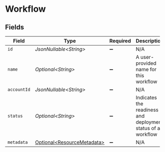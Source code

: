 # Workflow


## Fields

| Field                                                                      | Type                                                                       | Required                                                                   | Description                                                                |
| -------------------------------------------------------------------------- | -------------------------------------------------------------------------- | -------------------------------------------------------------------------- | -------------------------------------------------------------------------- |
| `id`                                                                       | *JsonNullable\<String>*                                                    | :heavy_minus_sign:                                                         | N/A                                                                        |
| `name`                                                                     | *Optional\<String>*                                                        | :heavy_minus_sign:                                                         | A user-provided name for this workflow                                     |
| `accountId`                                                                | *JsonNullable\<String>*                                                    | :heavy_minus_sign:                                                         | N/A                                                                        |
| `status`                                                                   | *Optional\<String>*                                                        | :heavy_minus_sign:                                                         | Indicates the readiness and deployment status of a workflow                |
| `metadata`                                                                 | [Optional\<ResourceMetadata>](../../models/components/ResourceMetadata.md) | :heavy_minus_sign:                                                         | N/A                                                                        |